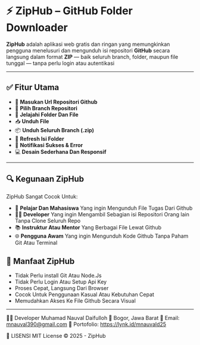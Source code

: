 # ⚡ ZipHub – GitHub Folder Downloader

**ZipHub** adalah aplikasi web gratis dan ringan yang memungkinkan pengguna menelusuri dan mengunduh isi repositori **GitHub** secara langsung dalam format **ZIP** — baik seluruh branch, folder, maupun file tunggal — tanpa perlu login atau autentikasi

---

## ✅ Fitur Utama

- 🔗 **Masukan Url Repositori Github**
- 🌿 **Pilih Branch Repositori**
- 📂 **Jelajahi Folder Dan File**
- 📥 **Unduh File**
- 📦 **Unduh Seluruh Branch (.zip)**
- 🔄 **Refresh Isi Folder**
- 🧾 **Notifikasi Sukses & Error**
- 💻 **Desain Sederhana Dan Responsif**

---

  ## 🔍 Kegunaan ZipHub

  ZipHub Sangat Cocok Untuk:

  - 💼 **Pelajar Dan Mahasiswa** Yang ingin Mengunduh File Tugas Dari Github
  - 🧑‍💻 **Developer** Yang ingin Mengambil Sebagian isi Repositori Orang lain Tanpa Clone Seluruh Repo
  - 📚 **Instruktur Atau Mentor** Yang Berbagai File Lewat Github
  - 🌐 **Pengguna Awam** Yang ingin Mengunduh Kode Github Tanpa Paham Git Atau Terminal

  ## 🎯 Manfaat ZipHub

  - Tidak Perlu install Git Atau Node.Js
  - Tidak Perlu Login Atau Setup Api Key
  - Proses Cepat, Langsung Dari Browser
  - Cocok Untuk Penggunaan Kasual Atau Kebutuhan Cepat
  - Memudahkan Akses Ke File Github Secara Visual

---
  
🧑‍💻 Developer
Muhamad Nauval Daifulloh
📍 Bogor, Jawa Barat
📧 Email: mnauval390@gmail.com
🔗 Portofolio: https://lynk.id/mnauvald25

📃 LISENSI
MIT License © 2025 - ZipHub



  
